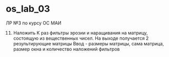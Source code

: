 # os_lab_03
ЛР №3 по курсу ОС МАИ

11.	Наложить K раз фильтры эрозии и наращивания на матрицу, состоящую из вещественных чисел. На выходе получается 2 результирующие матрицы
Ввод - размеры матрицы, сама матрица, размер окна и количество наложений фильтров
